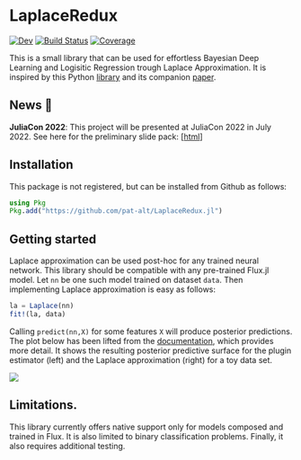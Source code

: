 
# LaplaceRedux

[![Dev](https://img.shields.io/badge/docs-dev-blue.svg)](https://pat-alt.github.io/LaplaceRedux.jl/dev) [![Build Status](https://github.com/pat-alt/LaplaceRedux.jl/actions/workflows/CI.yml/badge.svg?branch=main)](https://github.com/pat-alt/LaplaceRedux.jl/actions/workflows/CI.yml?query=branch%3Amain) [![Coverage](https://codecov.io/gh/pat-alt/LaplaceRedux.jl/branch/main/graph/badge.svg)](https://codecov.io/gh/pat-alt/LaplaceRedux.jl)

This is a small library that can be used for effortless Bayesian Deep Learning and Logisitic Regression trough Laplace Approximation. It is inspired by this Python [library](https://aleximmer.github.io/Laplace/index.html#setup) and its companion [paper](https://arxiv.org/abs/2106.14806).

## News 📣

**JuliaCon 2022**: This project will be presented at JuliaCon 2022 in July 2022. See here for the preliminary slide pack: \[[html](https://www.paltmeyer.com/LaplaceRedux.jl/dev/resources/juliacon22/presentation.html#/title-slide)\]

## Installation

This package is not registered, but can be installed from Github as follows:

``` julia
using Pkg
Pkg.add("https://github.com/pat-alt/LaplaceRedux.jl")
```

## Getting started

Laplace approximation can be used post-hoc for any trained neural network. This library should be compatible with any pre-trained Flux.jl model. Let `nn` be one such model trained on dataset `data`. Then implementing Laplace approximation is easy as follows:

``` julia
la = Laplace(nn)
fit!(la, data)
```

Calling `predict(nn,X)` for some features `X` will produce posterior predictions. The plot below has been lifted from the [documentation](https://www.paltmeyer.com/LaplaceRedux.jl/dev/), which provides more detail. It shows the resulting posterior predictive surface for the plugin estimator (left) and the Laplace approximation (right) for a toy data set.

![](https://raw.githubusercontent.com/pat-alt/LaplaceRedux.jl/main/docs/src/tutorials/www/posterior_predictive_mlp.png)

## Limitations.

This library currently offers native support only for models composed and trained in Flux. It is also limited to binary classification problems. Finally, it also requires additional testing.
